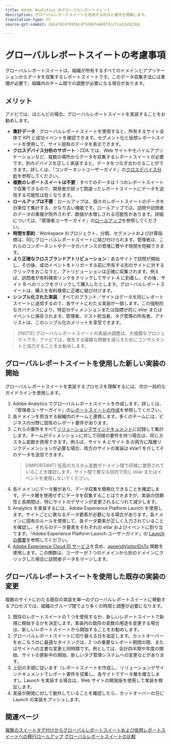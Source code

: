 ```yaml
---
title: Adobe Analytics のグローバルレポートスイート
description: グローバルレポートスイートを使用する利点と要件を理解します。
translation-type: ht
source-git-commit: dabaf6247695bc4f3d9bfe668f3ccfca12a52269

---
```



# グローバルレポートスイートの考慮事項

グローバルレポートスイートは、組織が所有するすべてのドメインとアプリケーションからデータを収集するレポートスイートです。このデータ収集手法には準備が必要で、組織内のチーム間での調整が必要になる場合があります。

## メリット

アドビでは、ほとんどの場合、グローバルレポートスイートを実装することをお勧めします。

* **集計データ**：グローバルレポートスイートを使用すると、所有するサイト全体で KPI と成功イベントを確認できます。セグメント化と仮想レポートスイートを使用して、サイト固有のデータを表示できます。
* **クロスデバイス分析のサポート**：CDA では、Web サイトやモバイルアプリケーションなど、複数の場所からデータを収集するレポートスイートが必要です。別のデバイスを正しく実装すると、データをつなぎ合わせることができます。詳しくは、『コンポーネントユーザーガイド』の[クロスデバイス分析](../../components/cda/cda-home.md)を参照してください。
* **複数のレポートスイートは不要**：すべてのデータは 1 つのレポートスイートで収集できるので、開発者が誤って間違ったレポートスイートにデータを送信する可能性は低くなります。
* **ロールアップは不要**：ロールアップは、個々のレポートスイートのデータを日単位で集計する、かなり古い機能です。ロールアップでは、訪問や訪問者のデータの重複が除外されず、数値が水増しされる可能性があります。詳細については、『管理者ユーザーガイド』の[ロールアップ](../../admin/c-manage-report-suites/rollup-report-suite.md)を参照してください。
* **時間を節約**：Workspace のプロジェクト、分類、セグメントおよび計算指標は、同じグローバルレポートスイートに結び付けられます。管理者は、これらのコンポーネントやデータガバナンスの管理に費やす時間を短縮できます。
* **より正確なクロスブランドアトリビューション**：あるサイトで訪問が開始し、その後、成功イベントをトリガーする前に所有する別のサイトに対するクリックをおこなうと、アトリビューションは正確に収集されます。例えば、訪問者が有料検索リンクをクリックしてサイト A に到着し、その後、サイト B へのリンクをクリックして購入したとします。グローバルレポートスイートは、購入を有料検索に正確に結び付けます。
* **シンプル化された実装**：すべてのブランド／サイトはデータを同じレポートスイートに送信するので、各サイトにわたる実装が一致します。この強制的なガバナンスにより、特定のディメンションまたは指標が同じ eVar またはイベントに保存されます。管理者、テスト担当者、タグ管理の所有者、アナリストは、このシンプル化のメリットを享受できます。

>[!NOTE] グローバルレポートスイートの実装の調整は、大規模なプロジェクトです。アドビでは、発生する複雑な問題を減らすためにコンサルタントと協力することをお勧めします。

## グローバルレポートスイートを使用した新しい実装の開始

グローバルレポートスイートを実装するプロセスを理解するには、次の一般的なガイドラインを使用します。

1. Adobe Analytics でグローバルレポートスイートを作成します。詳しくは、『管理者ユーザーガイド』の[レポートスイートの作成](../../admin/admin-console/create-report-suite.md)を参照してください。
2. 各ドメインを担当する組織内のチームと連携します。多くのチームには、ビジネスの分野に固有のレポート要件があります。
3. これらの要件をすべて[ソリューションデザインドキュメント](solution-design.md)に記録して集計します。チームがディメンションに対して同様の要件を持つ場合は、同じカスタム変数を使用できます。例えば、サイト A とサイト B の両方に階層リンクディメンションが必要な場合、両方のサイトの実装は eVar1 を介してそのデータを送信できます。
   > [!IMPORTANT] 任意のカスタム変数がドメイン間で同様に使用されていることを確認します。サイト間で異なる目的で同じ eVar またはイベントを使用しないでください。
4. 各ドメインにデータ層があり、データ収集を簡略化できることを確認します。データ層を使用せずにデータを収集することはできますが、実装の信頼性と長期間は、特にサイトのデザインが変更されるにつれて減少します。
5. Analytics を実装するには、Adobe Experience Platform Launch を使用します。サイトごとに異なるデータ要素が必要になる場合があります。各ドメインに固有のルールを使用して、各データ要素が正しく入力されていることを確認し、それらのデータ要素をそれぞれの eVar およびイベントに割り当てます。『Adobe Experience Platform Launch ユーザーガイド』の [Launch の概要](https://docs.adobe.com/content/help/ja-JP/launch/using/overview.html)を参照してください。
6. [Adobe Experience Cloud ID サービス](https://docs.adobe.com/content/help/ja-JP/id-service/using/home.html)を含め、[appendVisitorIDsTo](https://docs.adobe.com/content/help/ja-JP/id-service/using/id-service-api/methods/appendvisitorid.html) 関数を使用します。この関数は、ユーザーが 1 つのドメインから別のドメインにクリックした場合に訪問者データをマージします。

## グローバルレポートスイートを使用した既存の実装の変更

複数のサイトにわたる既存の実装を単一のグローバルレポートスイートに移動するプロセスでは、組織のグループ間でより多くの時間と調整が必要になります。

1. 既存のレポートスイートの 1 つを使用するか、新しいレポートスイートで新規に開始するかを決定します。実装内の既存の変数の用途を変更する場合は、新しいレポートスイートから開始することをお勧めします。
2. グローバルレポートスイートに切り替える日を指定します。カットオーバーをおこなうのに最適なタイミングは、2 つの重要なレポート期間の間、またはサイトへの主要な変更と同時期です。例としては、会計四半期や年度の開始、サイトの更新中の開始、新しいタグ管理システムへの変更などがあります。
3. 上記の手順に従います（レポートスイートを作成し、ソリューションデザインドキュメントでレポート要件を収集し、各サイトでデータ層を確立します）。Launch を実装する場合は、Web サイトの開発版を使用して実装を検証します。
4. 実装が開発に対して動作していることを確認したら、カットオーバーの日に Launch の実装をプッシュします。

## 関連ページ

[複数のスイートタグ付けからグローバルレポートスイートおよび仮想レポートスイートへの移行ロールアップ](../../components/vrs/vrs-considerations.md)
[グローバルレポートスイートの比較](../../admin/c-manage-report-suites/rollup-report-suite.md)
